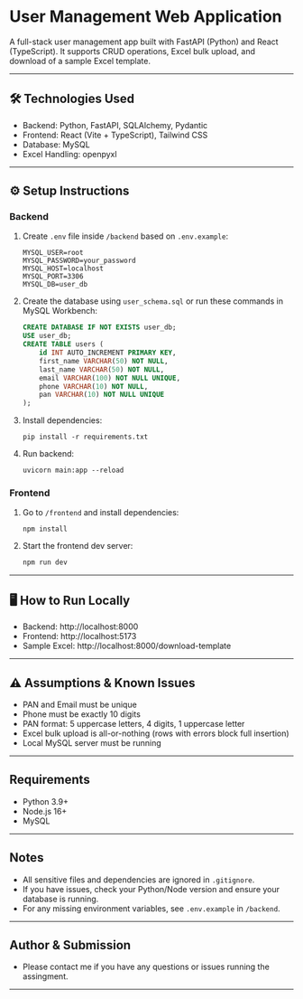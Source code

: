 # User Management Web Application

A full-stack user management app built with FastAPI (Python) and React (TypeScript). It supports CRUD operations, Excel bulk upload, and download of a sample Excel template.

---

## 🛠 Technologies Used

- Backend: Python, FastAPI, SQLAlchemy, Pydantic
- Frontend: React (Vite + TypeScript), Tailwind CSS
- Database: MySQL
- Excel Handling: openpyxl

---

## ⚙️ Setup Instructions

### Backend

1. Create `.env` file inside `/backend` based on `.env.example`:

   ```
   MYSQL_USER=root
   MYSQL_PASSWORD=your_password
   MYSQL_HOST=localhost
   MYSQL_PORT=3306
   MYSQL_DB=user_db
   ```
2. Create the database using `user_schema.sql` or run these commands in MySQL Workbench:

   ```sql
   CREATE DATABASE IF NOT EXISTS user_db;
   USE user_db;
   CREATE TABLE users (
       id INT AUTO_INCREMENT PRIMARY KEY,
       first_name VARCHAR(50) NOT NULL,
       last_name VARCHAR(50) NOT NULL,
       email VARCHAR(100) NOT NULL UNIQUE,
       phone VARCHAR(10) NOT NULL,
       pan VARCHAR(10) NOT NULL UNIQUE
   );
   ```
3. Install dependencies:

   ```
   pip install -r requirements.txt
   ```
4. Run backend:

   ```
   uvicorn main:app --reload
   ```

### Frontend

1. Go to `/frontend` and install dependencies:

   ```
   npm install
   ```
2. Start the frontend dev server:

   ```sh
   npm run dev
   ```

---

## 🖥 How to Run Locally

- Backend: http://localhost:8000
- Frontend: http://localhost:5173
- Sample Excel: http://localhost:8000/download-template

---

## ⚠ Assumptions & Known Issues

- PAN and Email must be unique
- Phone must be exactly 10 digits
- PAN format: 5 uppercase letters, 4 digits, 1 uppercase letter
- Excel bulk upload is all-or-nothing (rows with errors block full insertion)
- Local MySQL server must be running

---

## Requirements

- Python 3.9+
- Node.js 16+
- MySQL

---

## Notes

- All sensitive files and dependencies are ignored in `.gitignore`.
- If you have issues, check your Python/Node version and ensure your database is running.
- For any missing environment variables, see `.env.example` in `/backend`.

---

## Author & Submission

- Please contact me if you have any questions or issues running the assingment.

---
